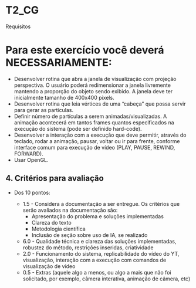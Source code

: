 # T2_CG
Requisitos
<h1> Para este exercício você deverá NECESSARIAMENTE:</h1> 
<ul>
  <li>Desenvolver rotina que abra a janela de visualização com projeção perspectiva. O usuário poderá redimensionar a janela livremente mantendo a proporção do objeto sendo exibido. A janela deve ter inicialmente tamanho de 400x400 pixels.</li>
  <li>Desenvolver rotina que leia vértices de uma “cabeça” que possa servir para gerar as partículas.</li>
  <li>Definir número de partículas a serem animadas/visualizadas. A animação acontecerá em tantos frames quantos especificados na execução do sistema (pode ser definido hard-code).</li>
  <li>Desenvolver a interação com a execução que deve permitir, através do teclado, rodar a animação, pausar, voltar ou ir para frente, conforme interface comum para execução de vídeo (PLAY, PAUSE, REWIND, FORWARD).</li>
  <li>Usar OpenGL.</li>
</ul>

<h2>4. Critérios para avaliação</h2>
<ul>
  <li>Dos 10 pontos:</li>
  <ul>
    <li>1.5 - Considera a documentação a ser entregue. Os critérios que serão avaliados na documentação são:
      <ul>
        <li>Apresentação do problema e soluções implementadas</li>
        <li>Clareza do texto</li>
        <li>Metodologia científica</li>
        <li>Inclusão de seção sobre uso de IA, se realizado</li>
      </ul>
    </li>
    <li>6.0 - Qualidade técnica e clareza das soluções implementadas, robustez do método, restrições inseridas, criatividade</li>
    <li>2.0 - Funcionamento do sistema, replicabilidade do vídeo do YT, visualização, interação com a execução com comandos de visualização de vídeo</li>
    <li>0.5 - Extras (aquele algo a menos, ou algo a mais que não foi solicitado, por exemplo, câmera interativa, animação de câmera, etc)</li>
  </ul>
</ul>
